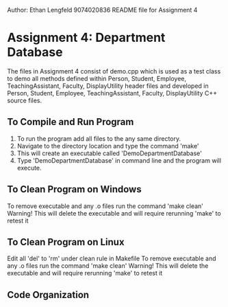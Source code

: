 Author: Ethan Lengfeld 9074020836
README file for Assignment 4


# Assignment 4: Department Database
The files in Assignment 4 consist of demo.cpp which is used as a test class to demo all methods defined
within Person, Student, Employee, TeachingAssistant, Faculty, DisplayUtility header files and developed in Person, Student, Employee, TeachingAssistant, Faculty, DisplayUtility C++ source files.

## To Compile and Run Program
1. To run the program add all files to the any same directory.
2. Navigate to the directory location and type the command 'make'
3. This will create an executable called 'DemoDepartmentDatabase'
4. Type 'DemoDepartmentDatabase' in command line and the program will execute.


## To Clean Program on Windows
To remove executable and any .o files run the command 'make clean'
Warning! This will delete the executable and will require rerunning 'make' to retest it

## To Clean Program on Linux
Edit all 'del' to 'rm' under clean rule in Makefile
To remove executable and any .o files run the command 'make clean'
Warning! This will delete the executable and will require rerunning 'make' to retest it

## Code Organization
